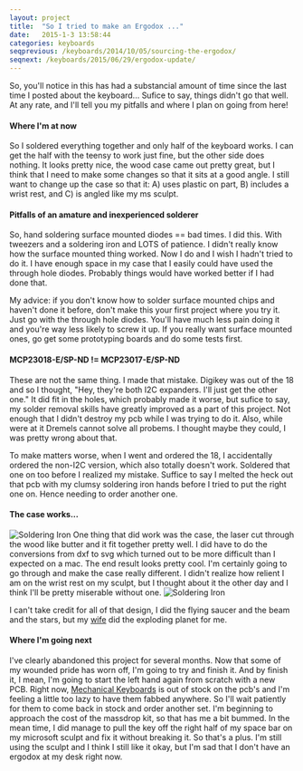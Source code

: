 ```yaml
---
layout: project
title:  "So I tried to make an Ergodox ..."
date:   2015-1-3 13:58:44
categories: keyboards
seqprevious: /keyboards/2014/10/05/sourcing-the-ergodox/
seqnext: /keyboards/2015/06/29/ergodox-update/
---
```


So, you'll notice in this has had a substancial amount of time since the last time I posted about the keyboard... Sufice to say, things didn't go that well. At any rate, and I'll tell you my pitfalls and where I plan on going from here!

#### Where I'm at now
So I soldered everything together and only half of the keyboard works. I can get the half with the teensy to work just fine, but the other side does nothing. It looks pretty nice, the wood case came out pretty great, but I think that I need to make some changes so that it sits at a good angle. I still want to change up the case so that it: A) uses plastic on part, B) includes a wrist rest, and C) is angled like my ms sculpt.

#### Pitfalls of an amature and inexperienced solderer
So, hand soldering surface mounted diodes == bad times. I did this. With tweezers and a soldering iron and LOTS of patience. I didn't really know how the surface mounted thing worked. Now I do and I wish I hadn't tried to do it. I have enough space in my case that I easily could have used the through hole diodes. Probably things would have worked better if I had done that. 

My advice: if you don't know how to solder surface mounted chips and haven't done it before, don't make this your first project where you try it. Just go with the through hole diodes.  You'll have much less pain doing it and you're way less likely to screw it up. If you really want surface mounted ones, go get some prototyping boards and do some tests first.

#### MCP23018-E/SP-ND != MCP23017-E/SP-ND
These are not the same thing. I made that mistake. Digikey was out of the 18 and so I thought, "Hey, they're both I2C expanders. I'll just get the other one." It did fit in the holes, which probably made it worse, but sufice to say, my solder removal skills have greatly improved as a part of this project. Not enough that I didn't destroy my pcb while I was trying to do it. Also, while were at it Dremels cannot solve all probems. I thought maybe they could, I was pretty wrong about that.

To make matters worse, when I went and ordered the 18, I accidentally ordered the non-I2C version, which also totally doesn't work. Soldered that one on too before I realized my mistake. Suffice to say I melted the heck out that pcb with my clumsy soldering iron hands before I tried to put the right one on. Hence needing to order another one.

#### The case works...
![Soldering Iron]({{site.baseurl}}/images/ergodox/ergodox-case.jpg) 
One thing that did work was the case, the laser cut through the wood like butter and it fit together pretty well. I did have to do the conversions from dxf to svg which turned out to be more difficult than I expected on a mac. The end result looks pretty cool. I'm certainly going to go through and make the case really different. I didn't realize how relient I am on the wrist rest on my sculpt, but I thought about it the other day and I think I'll be pretty miserable without one.
![Soldering Iron]({{site.baseurl}}/images/ergodox/laser-cutting.jpg) 

I can't take credit for all of that design, I did the flying saucer and the beam and the stars, but my [wife](http://courtneygives.github.io) did the exploding planet for me.

#### Where I'm going next
I've clearly abandoned this project for several months. Now that some of my wounded pride has worn off, I'm going to try and finish it. And by finish it, I mean, I'm going to start the left hand again from scratch with a new PCB. Right now, [Mechanical Keyboards](http://mechanicalkeyboards.com/shop/index.php?l=product_detail&p=537) is out of stock on the pcb's and I'm feeling a little too lazy to have them fabbed anywhere. So I'll wait patiently for them to come back in stock and order another set. I'm beginning to approach the cost of the massdrop kit, so that has me a bit bummed. In the mean time, I did manage to pull the key off the right half of my space bar on my microsoft sculpt and fix it without breaking it. So that's a plus. I'm still using the sculpt and I think I still like it okay, but I'm sad that I don't have an ergodox at my desk right now.